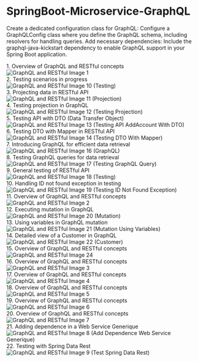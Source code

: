 # SpringBoot-Microservice-GraphQL
Create a dedicated configuration class for GraphQL:  Configure a GraphQLConfig class where you define the GraphQL schema, including resolvers for handling queries. Add necessary dependencies:  Include the graphql-java-kickstart dependency to enable GraphQL support in your Spring Boot application.
<div class="image-description">1. Overview of GraphQL and RESTful concepts</div>
<img src="Pics/1.png" alt="GraphQL and RESTful Image 1">

<div class="image-description">2. Testing scenarios in progress</div>
<img src="Pics/10_testing.png" alt="GraphQL and RESTful Image 10 (Testing)">

<div class="image-description">3. Projecting data in RESTful API</div>
<img src="Pics/11_Projection.png" alt="GraphQL and RESTful Image 11 (Projection)">

<div class="image-description">4. Testing projection in GraphQL</div>
<img src="Pics/12_testing_projection.png" alt="GraphQL and RESTful Image 12 (Testing Projection)">

<div class="image-description">5. Testing API with DTO (Data Transfer Object)</div>
<img src="Pics/13_testing_api_addAccountWithDTO.png" alt="GraphQL and RESTful Image 13 (Testing API AddAccount With DTO)">

<div class="image-description">6. Testing DTO with Mapper in RESTful API</div>
<img src="Pics/14_testing_DTOWithMApper.png" alt="GraphQL and RESTful Image 14 (Testing DTO With Mapper)">

<div class="image-description">7. Introducing GraphQL for efficient data retrieval</div>
<img src="Pics/16_graqhQl.png" alt="GraphQL and RESTful Image 16 (GraphQL)">

<div class="image-description">8. Testing GraphQL queries for data retrieval</div>
<img src="Pics/17_testing_graphQL_Query.png" alt="GraphQL and RESTful Image 17 (Testing GraphQL Query)">

<div class="image-description">9. General testing of RESTful API</div>
<img src="Pics/18_testing.png" alt="GraphQL and RESTful Image 18 (Testing)">

<div class="image-description">10. Handling ID not found exception in testing</div>
<img src="Pics/19_testing_id_not_foundException.png" alt="GraphQL and RESTful Image 19 (Testing ID Not Found Exception)">

<div class="image-description">11. Overview of GraphQL and RESTful concepts</div>
<img src="Pics/2.png" alt="GraphQL and RESTful Image 2">

<div class="image-description">12. Executing mutation in GraphQL</div>
<img src="Pics/20_mutation.png" alt="GraphQL and RESTful Image 20 (Mutation)">

<div class="image-description">13. Using variables in GraphQL mutation</div>
<img src="Pics/21_mutation_using_variables.png" alt="GraphQL and RESTful Image 21 (Mutation Using Variables)">

<div class="image-description">14. Detailed view of a Customer in GraphQL</div>
<img src="Pics/22_Customer.png" alt="GraphQL and RESTful Image 22 (Customer)">

<div class="image-description">15. Overview of GraphQL and RESTful concepts</div>
<img src="Pics/24.png" alt="GraphQL and RESTful Image 24">

<div class="image-description">16. Overview of GraphQL and RESTful concepts</div>
<img src="Pics/3.png" alt="GraphQL and RESTful Image 3">

<div class="image-description">17. Overview of GraphQL and RESTful concepts</div>
<img src="Pics/4.png" alt="GraphQL and RESTful Image 4">

<div class="image-description">18. Overview of GraphQL and RESTful concepts</div>
<img src="Pics/5.png" alt="GraphQL and RESTful Image 5">

<div class="image-description">19. Overview of GraphQL and RESTful concepts</div>
<img src="Pics/6.png" alt="GraphQL and RESTful Image 6">

<div class="image-description">20. Overview of GraphQL and RESTful concepts</div>
<img src="Pics/7.png" alt="GraphQL and RESTful Image 7">

<div class="image-description">21. Adding dependence in a Web Service Generique</div>
<img src="Pics/8_add_dependance_webServiceGenerique.png" alt="GraphQL and RESTful Image 8 (Add Dependence Web Service Generique)">

<div class="image-description">22. Testing with Spring Data Rest</div>
<img src="Pics/9_test_springDataRest.png" alt="GraphQL and RESTful Image 9 (Test Spring Data Rest)">
